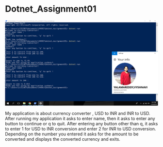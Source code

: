 # Dotnet_Assignment01
![alt text](https://github.com/vyshnaviyreddy/Dotnet_Assignment01/blob/master/Screenshot%20(762).png)

My application is about currency converter , USD to INR and INR to USD. After running my application it asks to enter name, then it asks to enter any button to continue or q to quit. After entering any button other than q, it asks to enter 1 for USD to INR conversion and enter 2 for INR to USD conversion. Depending on the number you entered it asks for the amount to be converted and displays the converted currency and exits.
